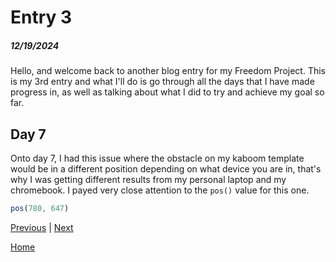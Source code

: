 # Entry 3
##### 12/19/2024

Hello, and welcome back to another blog entry for my Freedom Project. This is my 3rd entry and what I'll do is go through all the days that I have made progress in, as well as talking about what I did to try and achieve my goal so far.

## Day 7
Onto day 7, I had this issue where the obstacle on my kaboom template would be in a different position depending on what device you are in, that's why I was getting different results from my personal laptop and my chromebook. I payed very close attention to the `pos()` value for this one.
```js
pos(780, 647)
```


[Previous](entry02.md) | [Next](entry04.md)

[Home](../README.md)
